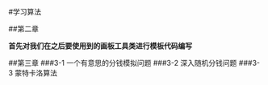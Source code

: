 #学习算法

##第二章

**首先对我们在之后要使用到的画板工具类进行模板代码编写**

##第三章
###3-1 一个有意思的分钱模拟问题
###3-2 深入随机分钱问题
###3-3 蒙特卡洛算法